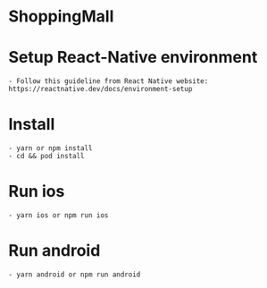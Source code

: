 # ShoppingMall
  # Setup React-Native environment
    - Follow this guideline from React Native website: https://reactnative.dev/docs/environment-setup
  # Install
    - yarn or npm install
    - cd && pod install
  # Run ios
    - yarn ios or npm run ios
  # Run android
    - yarn android or npm run android
